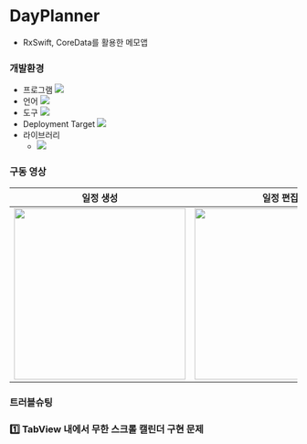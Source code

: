 # DayPlanner
- RxSwift, CoreData를 활용한 메모앱

### 개발환경
- 프로그램 <img src="https://img.shields.io/badge/xcode-v16.2-white?logo=xcode&logoColor=skyblue"/>
- 언어 <img src="https://img.shields.io/badge/Swift-v5-white?style=round-square&logo=swift&logoColor=orange"/>
- 도구 <img src="https://img.shields.io/badge/Swift%20Package%20Manager-FA7343?style=round-square">
- Deployment Target <img src="https://img.shields.io/badge/iOS-15.0-white">
- 라이브러리
    - <img src="https://img.shields.io/badge/RxSwift-6.7.1-orange">


### 구동 영상
| 일정 생성 | 일정 편집 | 캘린더 |
|------------------------|--------------------------|------------------------|
|  <img src="https://github.com/user-attachments/assets/20c510ab-e9c8-4367-b0cb-fbf82e1ee9ab" width=300 />   | <img src="https://github.com/user-attachments/assets/af2b96bf-1e73-4da4-bed9-fa3b780696a1" width=300 /> | <img src="https://github.com/user-attachments/assets/beb0b554-2a49-47ac-9855-7498396a2a70" width=300 /> |

### 트러블슈팅
### 1️⃣ TabView 내에서 무한 스크롤 캘린더 구현 문제  


